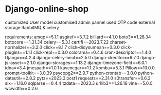 # Django-online-shop

customized User model
customixed admin pannel
used OTP code
external storage
RabbitMQ & celery


requirements: 
amqp==5.1.1
asgiref==3.7.2
billiard==4.1.0
boto3==1.28.34
botocore==1.31.34
celery==5.3.1
certifi==2023.7.22
charset-normalizer==3.2.0
click==8.1.7
click-didyoumean==0.3.0
click-plugins==1.1.1
click-repl==0.3.0
colorama==0.4.6
cron-descriptor==1.4.0
Django==4.2.4
django-celery-beat==2.5.0
django-ckeditor==6.7.0
django-js-asset==2.1.0
django-storages==1.13.2
django-timezone-field==6.0.1
idna==3.4
jmespath==1.0.1
kavenegar==1.1.2
kombu==5.3.1
Pillow==10.0.0
prompt-toolkit==3.0.39
psycopg2==2.9.7
python-crontab==3.0.0
python-dateutil==2.8.2
pytz==2023.3.post1
requests==2.31.0
s3transfer==0.6.2
six==1.16.0
sqlparse==0.4.4
tzdata==2023.3
urllib3==1.26.16
vine==5.0.0
wcwidth==0.2.6
